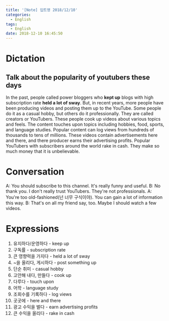 ```yaml
---
title: '[Note] 입트영 2018/12/10'
categories:
  - English
tags:
  - English
date: 2018-12-10 16:45:50
---
```


# Dictation

## Talk about the popularity of youtubers these days

In the past, people called power bloggers who **kept up** blogs with high subscription rate **held a lot of sway**. But, in recent years, more people have been producing videos and posting them up to the YouTube. Some people do it as a casual hobby, but others do it professionally. They are called creators or YouTubers. These people cook up videos about various topics and feels. The content touches upon topics including hobbies, food, sports, and language studies. Popular content can log views from hundreds of thousands to tens of millions. These videos contain advertisements here and there, and there producer earns their advertising profits. Popular YouTubers with subscribers around the world rake in cash. They make so much money that it is unbelievable.

# Conversation

A: You should subscribe to this channel. It's really funny and useful.
B: No thank you. I don't really trust YouTubers. They're not professionals.
A: You're too old-fashioned(넌 너무 구식이야). You can gain a lot of information this way.
B: That's on all my friend say, too. Maybe I should watch a few videos.

# Expressions

1. 유지하다/운영하다 - keep up
2. 구독률 - subscription rate
3. 큰 영향력을 가지다 - held a lot of sway
4. ~을 올리다, 게시하다 - post something up
5. 단순 취미 - casual hobby
6. 고안해 내다, 만들다 - cook up
7. 다루다 - touch upon
8. 어학 - language study
9. 조회수를 기록하다 - log views
10. 곳곳에 - here and there
11. 광고 수익을 벌다 - earn advertising profits
12. 큰 수익을 올리다 - rake in cash 